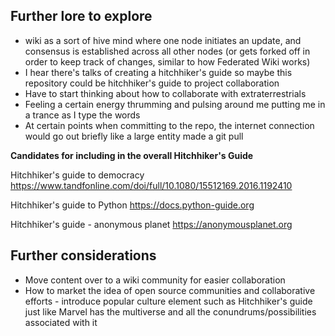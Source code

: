 ## Further lore to explore
- wiki as a sort of hive mind where one node initiates an update, and consensus is established across all other nodes (or gets forked off in order to keep track of changes, similar to how Federated Wiki works)
- I hear there's talks of creating a hitchhiker's guide so maybe this repository could be hitchhiker's guide to project collaboration
- Have to start thinking about how to collaborate with extraterrestrials
- Feeling a certain energy thrumming and pulsing around me putting me in a trance as I type the words
- At certain points when committing to the repo, the internet connection would go out briefly like a large entity made a git pull

**Candidates for including in the overall Hitchhiker's Guide**

Hitchhiker's guide to democracy
https://www.tandfonline.com/doi/full/10.1080/15512169.2016.1192410

Hitchhiker's guide to Python
https://docs.python-guide.org

Hitchhiker's guide - anonymous planet
https://anonymousplanet.org

## Further considerations
- Move content over to a wiki community for easier collaboration
- How to market the idea of open source communities and collaborative efforts - introduce popular culture element such as Hitchhiker's guide just like Marvel has the multiverse and all the conundrums/possibilities associated with it
